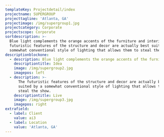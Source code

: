 ```yaml
---
templateKey: Projectdetail/index
projectname: SUPERGROUP
projecttagline: 'Atlanta, GA'
projectimage: /img/supergroup1.jpg
projectcategory: Corporate
projectscope: Corporate
sortdescription: >-
  Blue light complements the orange accents of the furniture and interior. The
  futuristic features of the structure and decor are actually best suited by a
  somewhat conventional style of lighting that allows them to steal the show.
descriptionblockone:
  - description: Blue light complements the orange accents of the furniture and interior.
    descriptiontitle: Idea
    image: /img/supergroup2.jpg
    imagepos: left
  - description: >-
      The futuristic features of the structure and decor are actually best
      suited by a somewhat conventional style of lighting that allows them to
      steal the show.
    descriptiontitle: Live
    image: /img/supergroup3.jpg
    imagepos: right
extrafield:
  - label: Client
    value: ai3
  - label: Location
    value: 'Atlanta, GA'
---
```


